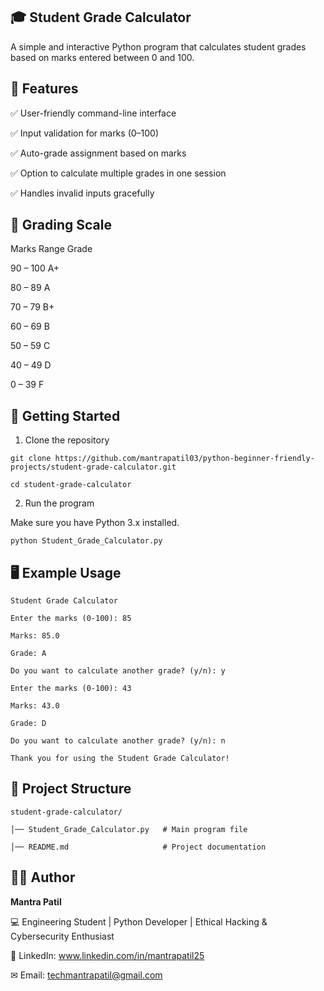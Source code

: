 ## 🎓 Student Grade Calculator





A simple and interactive Python program that calculates student grades based on marks entered between 0 and 100.

## 📌 Features

✅ User-friendly command-line interface

✅ Input validation for marks (0–100)

✅ Auto-grade assignment based on marks

✅ Option to calculate multiple grades in one session

✅ Handles invalid inputs gracefully

## 🧮 Grading Scale



Marks Range	Grade

90 – 100	A+

80 – 89	A

70 – 79	B+


60 – 69	B

50 – 59	C

40 – 49	D

0 – 39	F


## 🚀 Getting Started

1. Clone the repository
```
git clone https://github.com/mantrapatil03/python-beginner-friendly-projects/student-grade-calculator.git
```
```
cd student-grade-calculator
```

2. Run the program

Make sure you have Python 3.x installed.
```
python Student_Grade_Calculator.py
```
## 🖥️ Example Usage
```
Student Grade Calculator

Enter the marks (0-100): 85

Marks: 85.0

Grade: A

Do you want to calculate another grade? (y/n): y

Enter the marks (0-100): 43

Marks: 43.0

Grade: D

Do you want to calculate another grade? (y/n): n

Thank you for using the Student Grade Calculator!
```
## 📂 Project Structure
```
student-grade-calculator/

│── Student_Grade_Calculator.py   # Main program file

│── README.md                     # Project documentation
```
## 👨‍💻 Author

**Mantra Patil**

💻 Engineering Student | Python Developer | Ethical Hacking & Cybersecurity Enthusiast

💼 LinkedIn: www.linkedin.com/in/mantrapatil25

✉ Email: techmantrapatil@gmail.com
